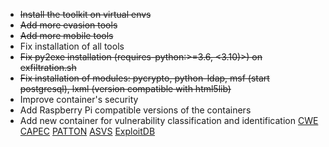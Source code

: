 
* ~~Install the toolkit on virtual envs~~
* ~~Add more evasion tools~~
* ~~Add more mobile tools~~
* Fix installation of all tools
* ~~Fix py2exe installation (requires-python:>=3.6, <3.10)>) on exfiltration.sh~~
* ~~Fix installation of modules: pycrypto, python-ldap, msf (start postgresql), lxml (version compatible with html5lib)~~
* Improve container's security
* Add Raspberry Pi compatible versions of the containers
* Add new container for vulnerability classification and identification [CWE](https://cwe.mitre.org/data/downloads.html) [CAPEC](https://capec.mitre.org/data/index.html) [PATTON](https://github.com/BBVA/patton) [ASVS](https://github.com/Santandersecurityresearch/asvs) [ExploitDB](https://github.com/offensive-security/exploitdb)
